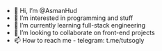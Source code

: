 - 👋 Hi, I’m @AsmanHud
- 👀 I’m interested in programming and stuff
- 🌱 I’m currently learning full-stack engineering
- 💞️ I’m looking to collaborate on front-end projects 
- 📫 How to reach me - telegram: t.me/tutsogly


<!---
AsmanHud/AsmanHud is a ✨ special ✨ repository because its `README.md` (this file) appears on your GitHub profile.
You can click the Preview link to take a look at your changes.
--->
